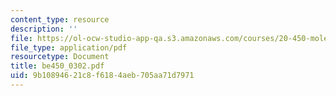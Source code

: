 ```yaml
---
content_type: resource
description: ''
file: https://ol-ocw-studio-app-qa.s3.amazonaws.com/courses/20-450-molecular-and-cellular-pathophysiology-be-450-spring-2005/9b10894621c8f6184aeb705aa71d7971_be450_0302.pdf
file_type: application/pdf
resourcetype: Document
title: be450_0302.pdf
uid: 9b108946-21c8-f618-4aeb-705aa71d7971
---
```

